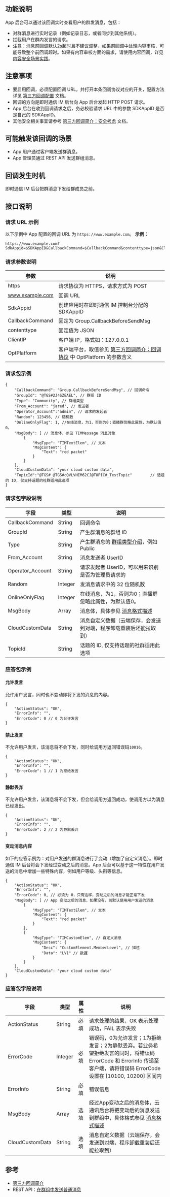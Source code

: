 ## 功能说明

App 后台可以通过该回调实时查看用户的群发消息，包括：
-  对群消息进行实时记录（例如记录日志，或者同步到其他系统）。
-  拦截用户在群内发言的请求。
- 注意：消息前回调默认2s超时且不建议调整，如果前回调中处理内容审核，可能导致整个前回调超时。如果有内容审核方面的需求，请使用内容回调，详见 [内容安全场景实践](https://cloud.tencent.com/document/product/269/78633)。

## 注意事项

-  要启用回调，必须配置回调 URL，并打开本条回调协议对应的开关，配置方法详见 [第三方回调配置](https://cloud.tencent.com/document/product/269/32431) 文档。
-  回调的方向是即时通信 IM 后台向 App 后台发起 HTTP POST 请求。
- App 后台在收到回调请求之后，务必校验请求 URL 中的参数 SDKAppID 是否是自己的 SDKAppID。
- 其他安全相关事宜请参考 [第三方回调简介：安全考虑](https://cloud.tencent.com/document/product/269/1522#.E5.AE.89.E5.85.A8.E8.80.83.E8.99.91) 文档。

## 可能触发该回调的场景

-  App 用户通过客户端发送群消息。
-  App 管理员通过 REST API 发送群组消息。

## 回调发生时机

即时通信 IM 后台把群消息下发给群成员之前。

## 接口说明

### 请求 URL 示例

以下示例中 App 配置的回调 URL 为 `https://www.example.com`。
**示例：**

```
https://www.example.com?SdkAppid=$SDKAppID&CallbackCommand=$CallbackCommand&contenttype=json&ClientIP=$ClientIP&OptPlatform=$OptPlatform
```

### 请求参数说明

| 参数 | 说明 |
| --- | --- |
| https | 请求协议为 HTTPS，请求方式为 POST |
| www.example.com | 回调 URL |
| SdkAppid | 创建应用时在即时通信 IM 控制台分配的 SDKAppID |
| CallbackCommand | 固定为 Group.CallbackBeforeSendMsg |
| contenttype | 固定值为 JSON |
| ClientIP | 客户端 IP，格式如：127.0.0.1 |
| OptPlatform | 客户端平台，取值参见 [第三方回调简介：回调协议](https://cloud.tencent.com/document/product/269/1522#.E5.9B.9E.E8.B0.83.E5.8D.8F.E8.AE.AE) 中 OptPlatform 的参数含义 |

### 请求包示例

```
{
    "CallbackCommand": "Group.CallbackBeforeSendMsg", // 回调命令
    "GroupId": "@TGS#2J4SZEAEL", // 群组 ID
    "Type": "Community", // 群组类型
    "From_Account": "jared", // 发送者
    "Operator_Account":"admin", // 请求的发起者
    "Random": 123456, // 随机数
    "OnlineOnlyFlag": 1, //在线消息，为1，否则为0；直播群忽略此属性，为默认值0。
    "MsgBody": [ // 消息体，参见 TIMMessage 消息对象
        {
            "MsgType": "TIMTextElem", // 文本
            "MsgContent": {
                "Text": "red packet"
            }
        }
    ],
    "CloudCustomData": "your cloud custom data",
    "TopicId":"@TGS#_@TGS#cQVLVHIM62CJ@TOPIC#_TestTopic"		// 话题的 ID, 仅支持话题的社群适用此选项
}
```

### 请求包字段说明

| 字段 | 类型 | 说明 |
| --- | --- | --- |
| CallbackCommand | String | 回调命令 |
| GroupId | String | 	产生群消息的群组 ID |
| Type | String | 产生群消息的 [群组类型介绍](https://cloud.tencent.com/document/product/269/1502#GroupType)，例如 Public |
| From_Account | String | 消息发送者 UserID |
| Operator_Account | String | 请求发起者 UserID，可以用来识别是否为管理员请求的 |
| Random | Integer | 发消息请求中的 32 位随机数 |
|OnlineOnlyFlag|Integer|在线消息，为1，否则为0；直播群忽略此属性，为默认值0。|
| MsgBody | Array | 消息体，具体参见 [消息格式描述](https://cloud.tencent.com/document/product/269/2720) |
| CloudCustomData | String | 消息自定义数据（云端保存，会发送到对端，程序卸载重装后还能拉取到） |
|TopicId|String|话题的 ID, 仅支持话题的社群适用此选项|

### 应答包示例

#### 允许发言

允许用户发言，同时也不变动即将下发的消息的内容。

```
{
    "ActionStatus": "OK",
    "ErrorInfo": "",
    "ErrorCode": 0 // 0 为允许发言
}
```

#### 禁止发言

不允许用户发言，该消息将不会下发，同时给调用方返回错误码`10016`。

```
{
    "ActionStatus": "OK",
    "ErrorInfo": "",
    "ErrorCode": 1 // 1 为拒绝发言
}
```

#### 静默丢弃

不允许用户发言，该消息将不会下发，但会给调用方返回成功，使调用方以为消息已经发出。

```
{
    "ActionStatus": "OK",
    "ErrorInfo": "",
    "ErrorCode": 2 // 2 为静默丢弃
}
```

#### 变动消息内容

如下的应答示例为：对用户发送的群消息进行了变动（增加了自定义消息）。即时通信 IM 后台将会下发经过变动之后的消息。App 后台可以基于这一特性在用户发送的消息中增加一些特殊内容，例如用户等级、头衔等信息。

```
{
    "ActionStatus": "OK",
    "ErrorInfo": "",
    "ErrorCode": 0, // 必须为 0，只有这样，变动之后的消息才能正常下发
    "MsgBody": [ // App 变动之后的消息，如果没有，则默认使用用户发送的消息
        {
            "MsgType": "TIMTextElem", // 文本
            "MsgContent": {
                "Text": "red packet"
            }
        },
        {
            "MsgType": "TIMCustomElem", // 自定义消息
            "MsgContent": {
                "Desc": "CustomElement.MemberLevel", // 描述
                "Data": "LV1" // 数据
            }
        }
    ],
    "CloudCustomData": "your cloud custom data"
}
```

### 应答包字段说明

| 字段 | 类型 | 属性 | 说明 |
| --- | --- | --- | --- |
| ActionStatus | String | 必填 | 请求处理的结果，OK 表示处理成功，FAIL 表示失败 |
| ErrorCode | Integer | 必填 | 错误码，0为允许发言；1为拒绝发言；2为静默丢弃。若业务希望拒绝发言的同时，将错误码 ErrorCode 和 ErrorInfo 传递至客户端，请将错误码 ErrorCode 设置在 [10100, 10200] 区间内 |
| ErrorInfo | String | 必填	 | 错误信息 |
| MsgBody | Array | 选填	 | 经过App变动之后的消息体，云通讯后台将把变动后的消息发送到群组中，具体格式参见 [消息格式描述](https://cloud.tencent.com/document/product/269/2720) |
| CloudCustomData | String |  选填	 | 消息自定义数据（云端保存，会发送到对端，程序卸载重装后还能拉取到） |


## 参考

- [第三方回调简介](https://cloud.tencent.com/document/product/269/1522)
- REST API：[在群组中发送普通消息](https://cloud.tencent.com/document/product/269/1629)

